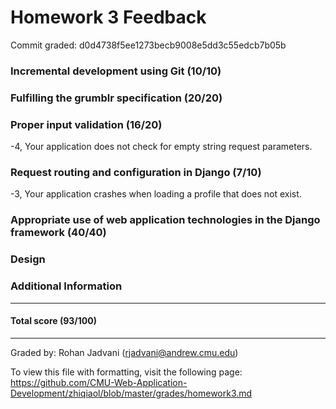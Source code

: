 Homework 3 Feedback
==================

Commit graded: d0d4738f5ee1273becb9008e5dd3c55edcb7b05b


### Incremental development using Git (10/10)

### Fulfilling the grumblr specification (20/20)

### Proper input validation (16/20)

-4, Your application does not check for empty string request parameters.  

### Request routing and configuration in Django (7/10)

-3, Your application crashes when loading a profile that does not exist.

### Appropriate use of web application technologies in the Django framework (40/40)

### Design

### Additional Information

---

#### Total score (93/100)

---

Graded by: Rohan Jadvani (rjadvani@andrew.cmu.edu)

To view this file with formatting, visit the following page: https://github.com/CMU-Web-Application-Development/zhiqiaol/blob/master/grades/homework3.md
